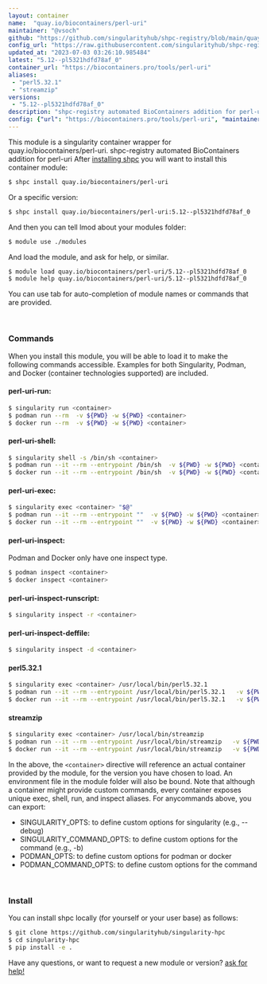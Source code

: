 ```yaml
---
layout: container
name:  "quay.io/biocontainers/perl-uri"
maintainer: "@vsoch"
github: "https://github.com/singularityhub/shpc-registry/blob/main/quay.io/biocontainers/perl-uri/container.yaml"
config_url: "https://raw.githubusercontent.com/singularityhub/shpc-registry/main/quay.io/biocontainers/perl-uri/container.yaml"
updated_at: "2023-07-03 03:26:10.985484"
latest: "5.12--pl5321hdfd78af_0"
container_url: "https://biocontainers.pro/tools/perl-uri"
aliases:
 - "perl5.32.1"
 - "streamzip"
versions:
 - "5.12--pl5321hdfd78af_0"
description: "shpc-registry automated BioContainers addition for perl-uri"
config: {"url": "https://biocontainers.pro/tools/perl-uri", "maintainer": "@vsoch", "description": "shpc-registry automated BioContainers addition for perl-uri", "latest": {"5.12--pl5321hdfd78af_0": "sha256:6f73a12d51df3cec24dd1702085286c4968b1755edea0a24f6e6ce39d1396791"}, "tags": {"5.12--pl5321hdfd78af_0": "sha256:6f73a12d51df3cec24dd1702085286c4968b1755edea0a24f6e6ce39d1396791"}, "docker": "quay.io/biocontainers/perl-uri", "aliases": {"perl5.32.1": "/usr/local/bin/perl5.32.1", "streamzip": "/usr/local/bin/streamzip"}}
---
```


This module is a singularity container wrapper for quay.io/biocontainers/perl-uri.
shpc-registry automated BioContainers addition for perl-uri
After [installing shpc](#install) you will want to install this container module:


```bash
$ shpc install quay.io/biocontainers/perl-uri
```

Or a specific version:

```bash
$ shpc install quay.io/biocontainers/perl-uri:5.12--pl5321hdfd78af_0
```

And then you can tell lmod about your modules folder:

```bash
$ module use ./modules
```

And load the module, and ask for help, or similar.

```bash
$ module load quay.io/biocontainers/perl-uri/5.12--pl5321hdfd78af_0
$ module help quay.io/biocontainers/perl-uri/5.12--pl5321hdfd78af_0
```

You can use tab for auto-completion of module names or commands that are provided.

<br>

### Commands

When you install this module, you will be able to load it to make the following commands accessible.
Examples for both Singularity, Podman, and Docker (container technologies supported) are included.

#### perl-uri-run:

```bash
$ singularity run <container>
$ podman run --rm  -v ${PWD} -w ${PWD} <container>
$ docker run --rm  -v ${PWD} -w ${PWD} <container>
```

#### perl-uri-shell:

```bash
$ singularity shell -s /bin/sh <container>
$ podman run --it --rm --entrypoint /bin/sh  -v ${PWD} -w ${PWD} <container>
$ docker run --it --rm --entrypoint /bin/sh  -v ${PWD} -w ${PWD} <container>
```

#### perl-uri-exec:

```bash
$ singularity exec <container> "$@"
$ podman run --it --rm --entrypoint ""  -v ${PWD} -w ${PWD} <container> "$@"
$ docker run --it --rm --entrypoint ""  -v ${PWD} -w ${PWD} <container> "$@"
```

#### perl-uri-inspect:

Podman and Docker only have one inspect type.

```bash
$ podman inspect <container>
$ docker inspect <container>
```

#### perl-uri-inspect-runscript:

```bash
$ singularity inspect -r <container>
```

#### perl-uri-inspect-deffile:

```bash
$ singularity inspect -d <container>
```


#### perl5.32.1

```bash
$ singularity exec <container> /usr/local/bin/perl5.32.1
$ podman run --it --rm --entrypoint /usr/local/bin/perl5.32.1   -v ${PWD} -w ${PWD} <container> -c " $@"
$ docker run --it --rm --entrypoint /usr/local/bin/perl5.32.1   -v ${PWD} -w ${PWD} <container> -c " $@"
```


#### streamzip

```bash
$ singularity exec <container> /usr/local/bin/streamzip
$ podman run --it --rm --entrypoint /usr/local/bin/streamzip   -v ${PWD} -w ${PWD} <container> -c " $@"
$ docker run --it --rm --entrypoint /usr/local/bin/streamzip   -v ${PWD} -w ${PWD} <container> -c " $@"
```



In the above, the `<container>` directive will reference an actual container provided
by the module, for the version you have chosen to load. An environment file in the
module folder will also be bound. Note that although a container
might provide custom commands, every container exposes unique exec, shell, run, and
inspect aliases. For anycommands above, you can export:

 - SINGULARITY_OPTS: to define custom options for singularity (e.g., --debug)
 - SINGULARITY_COMMAND_OPTS: to define custom options for the command (e.g., -b)
 - PODMAN_OPTS: to define custom options for podman or docker
 - PODMAN_COMMAND_OPTS: to define custom options for the command

<br>

### Install

You can install shpc locally (for yourself or your user base) as follows:

```bash
$ git clone https://github.com/singularityhub/singularity-hpc
$ cd singularity-hpc
$ pip install -e .
```

Have any questions, or want to request a new module or version? [ask for help!](https://github.com/singularityhub/singularity-hpc/issues)